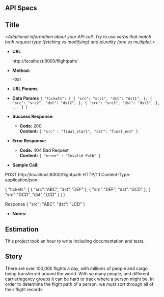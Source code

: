 ## API Specs

## **Title**

<_Additional information about your API call. Try to use verbs that match both request type (fetching vs modifying) and plurality (one vs multiple)._>

- **URL**

  http://localhost:8000/flightpath/

- **Method:**

  `POST`

- **URL Params**

- **Data Params**
  `{ "tickets": [ { "src": "src1", "dst": "dst1", }, { "src": "src2", "dst": "dst2", }, { "src": "src3", "dst": "dst3", }, ... ] }`

- **Success Response:**

  - **Code:** 200 <br />
    **Content:** `{ "src" : "final_start", "dst": "final_end" }`

- **Error Response:**

  - **Code:** 404 Bad Request <br />
    **Content:** `{ "error" : "Invalid Path" }`

- **Sample Call:**

POST http://localhost:8000/flightpath HTTP/1.1
Content-Type: application/json

{
"tickets": [
{
"src":"ABC",
"dst":"DEF"
},
{
"src":"DEF",
"dst":"GCD"
},
{
"src":"GCD",
"dst":"LCD"
}
]
}

Response
{
"src": "ABC",
"dst": "LCD"
}

- **Notes:**

## Estimation

This project took an hour to write including documentation and tests.

## Story

There are over 100,000 flights a day, with millions of people and cargo being transferred around the world. With so many people, and different carrier/agency groups it can be hard to track where a person might be. In order to determine the flight path of a person, we must sort through all of their flight records.
